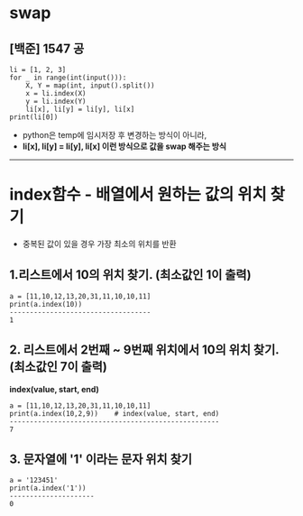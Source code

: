 # swap
## [백준] 1547 공

    li = [1, 2, 3]
    for _ in range(int(input())):
        X, Y = map(int, input().split())
        x = li.index(X)
        y = li.index(Y)
        li[x], li[y] = li[y], li[x]
    print(li[0])

- python은 temp에 임시저장 후 변경하는 방식이 아니라, 
- **li[x], li[y] = li[y], li[x] 이런 방식으로 값을 swap 해주는 방식**

---

# index함수 - 배열에서 원하는 값의 위치 찾기

- 중복된 값이 있을 경우 가장 최소의 위치를 반환

## 1.리스트에서 10의 위치 찾기. (최소값인 1이 출력)

    a = [11,10,12,13,20,31,11,10,10,11]
    print(a.index(10))
    -----------------------------------
    1
    
## 2. 리스트에서 2번째 ~ 9번째 위치에서 10의 위치 찾기. (최소값인 7이 출력)
**index(value, start, end)**

    a = [11,10,12,13,20,31,11,10,10,11]
    print(a.index(10,2,9))    # index(value, start, end)
    ----------------------------------------------------
    7

     
## 3. 문자열에 '1' 이라는 문자 위치 찾기

    a = '123451'
    print(a.index('1'))
    ---------------------
    0

